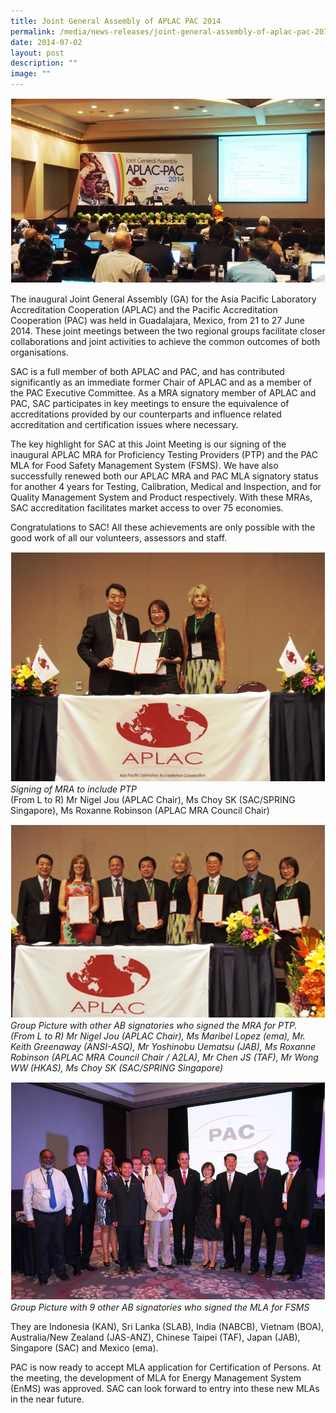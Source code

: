 ```yaml
---
title: Joint General Assembly of APLAC PAC 2014
permalink: /media/news-releases/joint-general-assembly-of-aplac-pac-2014/
date: 2014-07-02
layout: post
description: ""
image: ""
---
```

![APLACPic1](/images/press-release/photos/APLAC-pic1.jpg)

The inaugural Joint General Assembly (GA) for the Asia Pacific Laboratory Accreditation Cooperation (APLAC) and the Pacific Accreditation Cooperation (PAC) was held in Guadalajara, Mexico, from 21 to 27 June 2014. These joint meetings between the two regional groups facilitate closer collaborations and joint activities to achieve the common outcomes of both organisations.
 
SAC is a full member of both APLAC and PAC, and has contributed significantly as an immediate former Chair of APLAC and as a member of the PAC Executive Committee. As a MRA signatory member of APLAC and PAC, SAC participates in key meetings to ensure the equivalence of accreditations provided by our counterparts and influence related accreditation and certification issues where necessary.
 
The key highlight for SAC at this Joint Meeting is our signing of the inaugural APLAC MRA for Proficiency Testing Providers (PTP) and the PAC MLA for Food Safety Management System (FSMS). We have also successfully renewed both our APLAC MRA and PAC MLA signatory status for another 4 years for Testing, Calibration, Medical and Inspection, and for Quality Management System and Product respectively. With these MRAs, SAC accreditation facilitates market access to over 75 economies.
 
Congratulations to SAC! All these achievements are only possible with the good work of all our volunteers, assessors and staff.

![APLACPic2](/images/press-release/photos/APLAC-pic2.jpg)
*Signing of MRA to include PTP*  
(From L to R) Mr Nigel Jou (APLAC Chair), Ms Choy SK (SAC/SPRING Singapore), Ms Roxanne Robinson (APLAC MRA Council Chair)

![APLACPic3](/images/press-release/photos/APLAC-pic3.jpg)
*Group Picture with other AB signatories who signed the MRA for PTP.*  
*(From L to R) Mr Nigel Jou (APLAC Chair), Ms Maribel Lopez (ema), Mr. Keith Greenaway (ANSI-ASQ), Mr Yoshinobu Uematsu (JAB), Ms Roxanne Robinson (APLAC MRA Council Chair / A2LA), Mr Chen JS (TAF), Mr Wong WW (HKAS), Ms Choy SK (SAC/SPRING Singapore)*

![APLACPic4](/images/press-release/photos/APLAC-pic4.jpg)
*Group Picture with 9 other AB signatories who signed the MLA for FSMS*

They are Indonesia (KAN), Sri Lanka (SLAB), India (NABCB), Vietnam (BOA), Australia/New Zealand (JAS-ANZ), Chinese Taipei (TAF), Japan (JAB), Singapore (SAC) and Mexico (ema).
 
PAC is now ready to accept MLA application for Certification of Persons. At the meeting, the development of MLA for Energy Management System (EnMS) was approved. SAC can look forward to entry into these new MLAs in the near future.